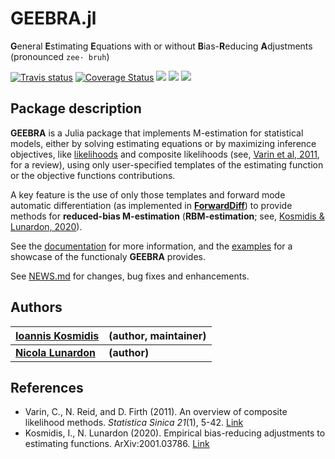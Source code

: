 # GEEBRA.jl

**G**eneral **E**stimating **E**quations with or without **B**ias-**R**educing **A**djustments (pronounced `zee· bruh`)

[![Travis status](https://travis-ci.com/ikosmidis/GEEBRA.jl.svg?branch=master)](https://travis-ci.org/ikosmidis/GEEBRA.jl)
[![Coverage Status](https://img.shields.io/codecov/c/github/ikosmidis/GEEBRA.jl/master.svg)](https://codecov.io/github/ikosmidis/GEEBRA.jl?branch=master)
[![](https://img.shields.io/badge/docs-dev-red.svg)](https://ikosmidis.github.io/GEEBRA.jl/dev/)
[![](https://img.shields.io/badge/docs-stable-blue.svg)](https://ikosmidis.github.io/GEEBRA.jl/stable/)
[![](https://img.shields.io/github/license/ikosmidis/GEEBRA.jl)](https://github.com/ikosmidis/GEEBRA.jl/blob/master/LICENSE.md)

## Package description

**GEEBRA** is a Julia package that implements M-estimation for
statistical models, either by solving estimating equations or by
maximizing inference objectives, like
[likelihoods](https://en.wikipedia.org/wiki/Likelihood_function) and
composite likelihoods (see, [Varin et al,
2011](http://www3.stat.sinica.edu.tw/statistica/oldpdf/A21n11.pdf),
for a review), using only user-specified templates of the estimating
function or the objective functions contributions.

A key feature is the use of only those templates and forward mode
automatic differentiation (as implemented in
[**ForwardDiff**](https://github.com/JuliaDiff/ForwardDiff.jl)) to
provide methods for **reduced-bias M-estimation**
(**RBM-estimation**; see, [Kosmidis & Lunardon, 2020](http://arxiv.org/abs/2001.03786)). 

See the [documentation](https://ikosmidis.github.io/GEEBRA.jl/dev/)
for more information, and the
[examples](https://ikosmidis.github.io/GEEBRA.jl/dev/man/examples/)
for a showcase of the functionaly **GEEBRA** provides.

See
[NEWS.md](https://github.com/ikosmidis/GEEBRA.jl/blob/master/NEWS.md)
for changes, bug fixes and enhancements.

## Authors

| [**Ioannis Kosmidis**](http://www.ikosmidis.com) | **(author, maintainer)** |
--- | ---
| [**Nicola Lunardon**](https://www.unimib.it/nicola-lunardon) | **(author)** |

## References

+ Varin, C., N. Reid, and D. Firth (2011). An overview of composite likelihood methods. *Statistica Sinica 21*(1), 5-42. [Link](http://www3.stat.sinica.edu.tw/statistica/oldpdf/A21n11.pdf)
+ Kosmidis, I., N. Lunardon (2020). Empirical bias-reducing adjustments to estimating functions. ArXiv:2001.03786. [Link](http://arxiv.org/abs/2001.03786)

